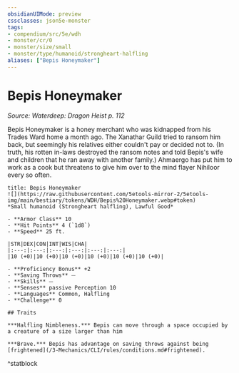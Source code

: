```yaml
---
obsidianUIMode: preview
cssclasses: json5e-monster
tags:
- compendium/src/5e/wdh
- monster/cr/0
- monster/size/small
- monster/type/humanoid/strongheart-halfling
aliases: ["Bepis Honeymaker"]
---
```

# Bepis Honeymaker
*Source: Waterdeep: Dragon Heist p. 112*  

Bepis Honeymaker is a honey merchant who was kidnapped from his Trades Ward home a month ago. The Xanathar Guild tried to ransom him back, but seemingly his relatives either couldn't pay or decided not to. (In truth, his rotten in-laws destroyed the ransom notes and told Bepis's wife and children that he ran away with another family.) Ahmaergo has put him to work as a cook but threatens to give him over to the mind flayer Nihiloor every so often.


```ad-statblock
title: Bepis Honeymaker
![](https://raw.githubusercontent.com/5etools-mirror-2/5etools-img/main/bestiary/tokens/WDH/Bepis%20Honeymaker.webp#token)
*Small humanoid (Strongheart halfling), Lawful Good*

- **Armor Class** 10 
- **Hit Points** 4 (`1d8`) 
- **Speed** 25 ft.

|STR|DEX|CON|INT|WIS|CHA|
|:---:|:---:|:---:|:---:|:---:|:---:|
|10 (+0)|10 (+0)|10 (+0)|10 (+0)|10 (+0)|10 (+0)|

- **Proficiency Bonus** +2
- **Saving Throws** ⏤
- **Skills** ⏤
- **Senses** passive Perception 10
- **Languages** Common, Halfling
- **Challenge** 0

## Traits

***Halfling Nimbleness.*** Bepis can move through a space occupied by a creature of a size larger than him

***Brave.*** Bepis has advantage on saving throws against being [frightened](/3-Mechanics/CLI/rules/conditions.md#frightened).
```
^statblock